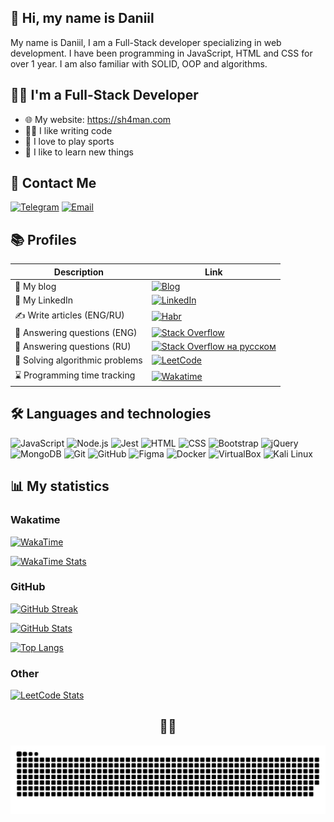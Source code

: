 ## 👋 Hi, my name is Daniil
My name is Daniil, I am a Full-Stack developer specializing in web development. I have been programming in JavaScript, HTML and CSS for over 1 year. I am also familiar with SOLID, OOP and algorithms.

## 👨‍💻 I'm a Full-Stack Developer

- 🌐 My website: https://sh4man.com
- 👨‍💻 I like writing code
- 💪 I love to play sports
- 🧠 I like to learn new things

## 💬 Contact Me

[![Telegram](https://img.shields.io/badge/Telegram-2CA5E0?style=for-the-badge&logo=telegram&logoColor=white)](https://t.me/sh4man4ikk)
[![Email](https://img.shields.io/badge/Email-D14836?style=for-the-badge&logo=gmail&logoColor=white)](mailto:daniil.ignatjev@gmail.com)

## 📚 Profiles

| Description | Link |
|------------|-----------|
| 📝 My blog | [![Blog](https://img.shields.io/badge/Blog-2CA5E0?style=for-the-badge&logo=telegram&logoColor=white)](https://t.me/sh4man_blog) |
| 💼 My LinkedIn | [![LinkedIn](https://img.shields.io/badge/LinkedIn-0077B5?style=for-the-badge&logo=linkedin&logoColor=white)](https://www.linkedin.com/in/daniil-i-64b118314) |
| ✍️ Write articles (ENG/RU) | [![Habr](https://img.shields.io/badge/Habr-00A3E0?style=for-the-badge&logo=habr&logoColor=white)](https://habr.com/ru/users/sh4man/articles/) |
| 💭 Answering questions (ENG) | [![Stack Overflow](https://img.shields.io/badge/Stack_Overflow-FE7A16?style=for-the-badge&logo=stack-overflow&logoColor=white)](https://stackoverflow.com/users/25945012/sh4man) |
| 💭 Answering questions (RU) | [![Stack Overflow на русском](https://img.shields.io/badge/Stack_Overflow_RU-1A5ACC?style=for-the-badge&logo=stack-overflow&logoColor=white)](https://ru.stackoverflow.com/users/677244/sh4man) |
| 🧠 Solving algorithmic problems | [![LeetCode](https://img.shields.io/badge/LeetCode-FFA116?style=for-the-badge&logo=leetcode&logoColor=black)](https://leetcode.com/u/sh4manik) |
| ⌛ Programming time tracking | [![Wakatime](https://img.shields.io/badge/WakaTime-000000?style=for-the-badge&logo=wakatime&logoColor=white)](https://wakatime.com/@sh4man) |

## 🛠️ Languages and technologies

![JavaScript](https://img.shields.io/badge/JavaScript-F7DF1E?style=for-the-badge&logo=javascript&logoColor=black)
![Node.js](https://img.shields.io/badge/Node.js-339933?style=for-the-badge&logo=nodedotjs&logoColor=white)
![Jest](https://img.shields.io/badge/Jest-C21325?style=for-the-badge&logo=jest&logoColor=white)
![HTML](https://img.shields.io/badge/HTML-E34F26?style=for-the-badge&logo=html5&logoColor=white)
![CSS](https://img.shields.io/badge/CSS-1572B6?style=for-the-badge&logo=css3&logoColor=white)
![Bootstrap](https://img.shields.io/badge/Bootstrap-563D7C?style=for-the-badge&logo=bootstrap&logoColor=white)
![jQuery](https://img.shields.io/badge/jQuery-0769AD?style=for-the-badge&logo=jquery&logoColor=white)
![MongoDB](https://img.shields.io/badge/MongoDB-47A248?style=for-the-badge&logo=mongodb&logoColor=white)
![Git](https://camo.githubusercontent.com/94d83dc5838e2784bee25fe9e019bc2fda128676f32cef2f06baa0f6f3849b8c/68747470733a2f2f696d672e736869656c64732e696f2f62616467652f6769742d2532334630353033332e7376673f7374796c653d666f722d7468652d6261646765266c6f676f3d676974266c6f676f436f6c6f723d7768697465)
![GitHub](https://camo.githubusercontent.com/7e282220b8ec0dd29cf99be1c0f5e82d74a42bc84ed834ee6afd86b4bad3bfee/68747470733a2f2f696d672e736869656c64732e696f2f62616467652f6769746875622d2532333132313031312e7376673f7374796c653d666f722d7468652d6261646765266c6f676f3d676974687562266c6f676f436f6c6f723d7768697465)
![Figma](https://img.shields.io/badge/Figma-F24E1E?style=for-the-badge&logo=figma&logoColor=white)
![Docker](https://img.shields.io/badge/Docker-2496ED?style=for-the-badge&logo=docker&logoColor=white)
![VirtualBox](https://img.shields.io/badge/VirtualBox-183A61?style=for-the-badge&logo=virtualbox&logoColor=white)
![Kali Linux](https://img.shields.io/badge/Kali%20Linux-557C94?style=for-the-badge&logo=kalilinux&logoColor=white)

## 📊 My statistics

### Wakatime

[![WakaTime](https://wakatime.com/badge/user/018d697c-cd90-4e3c-a49e-63340a37dcf9.svg?style=for-the-badge)](https://wakatime.com/@018d697c-cd90-4e3c-a49e-63340a37dcf9)

[![WakaTime Stats](https://github-readme-stats.vercel.app/api/wakatime?username=sh4man&theme=dark)](https://wakatime.com/@018d697c-cd90-4e3c-a49e-63340a37dcf9)

### GitHub

[![GitHub Streak](https://github-readme-streak-stats.herokuapp.com?user=sh4man4ik&theme=dark)](https://github.com/sh4man4ik)

[![GitHub Stats](https://github-readme-stats.vercel.app/api?username=sh4man4ik&show_icons=true&theme=dark)](https://github.com/sh4man4ik)

[![Top Langs](https://github-readme-stats.vercel.app/api/top-langs/?username=sh4man4ik&layout=compact&theme=dark)](https://github.com/sh4man4ik)

### Other

[![LeetCode Stats](https://leetcode-stats.vercel.app/api?username=sh4manik&theme=dark)](https://leetcode.com/sh4manik/)

<!-- Snake -->
<div align="center">

## 🐍👀

![snake gif](https://github.com/sh4man4ik/sh4man4ik/blob/output/github-snake-dark.svg)

</div>
